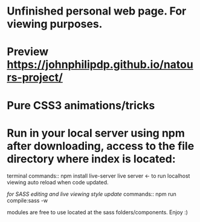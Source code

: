 # Unfinished personal web page. For viewing purposes. 
# Preview https://johnphilipdp.github.io/natours-project/
# Pure CSS3 animations/tricks
# Run in your local server using npm after downloading, access to the file directory where index is located:
terminal commands::
npm install live-server
live server <- to run localhost viewing auto reload when code updated.

*for SASS editing and live viewing style update*
commands::
npm run compile:sass -w 



modules are free to use located at the sass folders/components.
Enjoy :)
